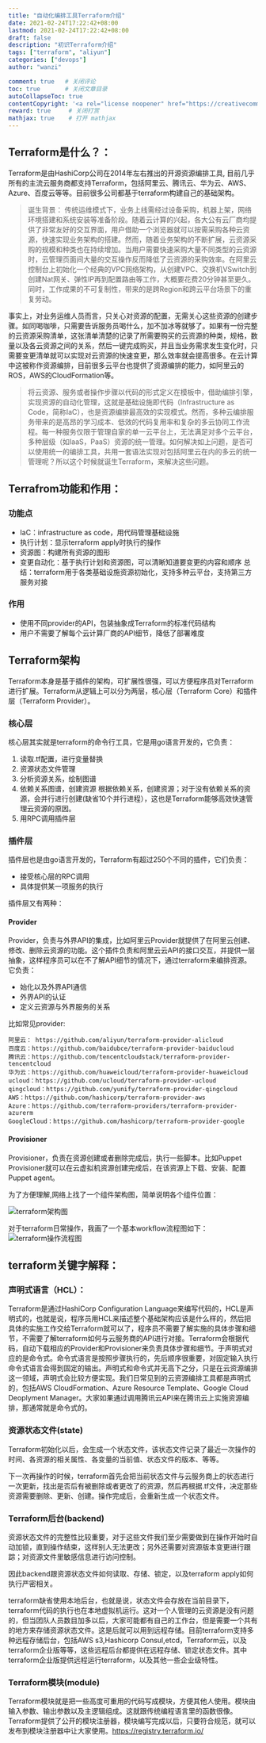 ```yaml
---
title: "自动化编排工具Terraform介绍"
date: 2021-02-24T17:22:42+08:00
lastmod: 2021-02-24T17:22:42+08:00
draft: false
description: "初识Terraform介绍"
tags: ["terraform", "aliyun"]
categories: ["devops"]
author: "wanzi"

comment: true   # 关闭评论
toc: true       # 关闭文章目录
autoCollapseToc: true
contentCopyright: '<a rel="license noopener" href="https://creativecommons.org/licenses/by-nc-nd/4.0/" target="_blank">CC BY-NC-ND 4.0</a>'
reward: true     # 关闭打赏
mathjax: true    # 打开 mathjax
---
```



## Terraform是什么？：
Terraform是由HashiCorp公司在2014年左右推出的开源资源编排工具, 目前几乎所有的主流云服务商都支持Terraform，包括阿里云、腾讯云、华为云、AWS、Azure、百度云等等。目前很多公司都基于terraform构建自己的基础架构。

> 诞生背景：
传统运维模式下，业务上线需经过设备采购，机器上架，网络环境搭建和系统安装等准备阶段。随着云计算的兴起，各大公有云厂商均提供了非常友好的交互界面，用户借助一个浏览器就可以按需采购各种云资源，快速实现业务架构的搭建。然而，随着业务架构的不断扩展，云资源采购的规模和种类也在持续增加。当用户需要快速采购大量不同类型的云资源时，云管理页面间大量的交互操作反而降低了云资源的采购效率。在阿里云控制台上初始化一个经典的VPC网络架构，从创建VPC、交换机VSwitch到创建Nat网关、弹性IP再到配置路由等工作，大概要花费20分钟甚至更久。同时，工作成果的不可复制性，带来的是跨Region和跨云平台场景下的重复劳动。

事实上，对业务运维人员而言，只关心对资源的配置，无需关心这些资源的创建步骤。如同喝咖啡，只需要告诉服务员喝什么，加不加冰等就够了。如果有一份完整的云资源采购清单，这张清单清楚的记录了所需要购买的云资源的种类，规格，数量以及各云资源之间的关系，然后一键完成购买，并且当业务需求发生变化时，只需要变更清单就可以实现对云资源的快速变更，那么效率就会提高很多。在云计算中这被称作资源编排，目前很多云平台也提供了资源编排的能力，如阿里云的ROS，AWS的CloudFormation等。

> 将云资源、服务或者操作步骤以代码的形式定义在模板中，借助编排引擎，实现资源的自动化管理，这就是基础设施即代码（Infrastructure as Code，简称IaC），也是资源编排最高效的实现模式。然而，多种云编排服务带来的是高昂的学习成本、低效的代码复用率和复杂的多云协同工作流程。每一种服务仅限于管理自家的单一云平台上，无法满足对多个云平台，多种层级（如IaaS，PaaS）资源的统一管理。如何解决如上问题，是否可以使用统一的编排工具，共用一套语法实现对包括阿里云在内的多云的统一管理呢？所以这个时候就诞生Terraform，来解决这些问题。

## Terrafrom功能和作用：
### 功能点
- IaC：infrastructure as code，用代码管理基础设施
- 执行计划：显示terraform apply时执行的操作
- 资源图：构建所有资源的图形
- 变更自动化：基于执行计划和资源图，可以清晰知道要变更的内容和顺序
总结：terraform用于各类基础设施资源初始化，支持多种云平台，支持第三方服务对接

### 作用
- 使用不同provider的API，包装抽象成Terraform的标准代码结构
- 用户不需要了解每个云计算厂商的API细节，降低了部署难度

## Terraform架构
Terraform本身是基于插件的架构，可扩展性很强，可以方便程序员对Terraform进行扩展。Terraform从逻辑上可以分为两层，核心层（Terraform Core）和插件层（Terraform Provider）。

### 核心层
核心层其实就是terraform的命令行工具，它是用go语言开发的，它负责：
1. 读取.tf配置，进行变量替换
2. 资源状态文件管理
3. 分析资源关系，绘制图谱
4. 依赖关系图谱，创建资源
根据依赖关系，创建资源；对于没有依赖关系的资源，会并行进行创建(缺省10个并行进程），这也是Terraform能够高效快速管理云资源的原因。
5. 用RPC调用插件层

### 插件层
插件层也是由go语言开发的，Terraform有超过250个不同的插件，它们负责：
  - 接受核心层的RPC调用
  - 具体提供某一项服务的执行

插件层又有两种：
#### Provider
Provider，负责与外界API的集成，比如阿里云Provider就提供了在阿里云创建、修改、删除云资源的功能。这个插件负责和阿里云云API的接口交互，并提供一层抽象，这样程序员可以在不了解API细节的情况下，通过terraform来编排资源。它负责：

- 始化以及外界API通信
- 外界API的认证
- 定义云资源与外界服务的关系

比如常见provider:
```
阿里云： https://github.com/aliyun/terraform-provider-alicloud
百度云：https://github.com/baidubce/terraform-provider-baiducloud
腾讯云：https://github.com/tencentcloudstack/terraform-provider-tencentcloud
华为云：https://github.com/huaweicloud/terraform-provider-huaweicloud
ucloud：https://github.com/ucloud/terraform-provider-ucloud
qingcloud：https://github.com/yunify/terraform-provider-qingcloud
AWS：https://github.com/hashicorp/terraform-provider-aws
Azure：https://github.com/terraform-providers/terraform-provider-azurerm
GoogleCloud：https://github.com/hashicorp/terraform-provider-google
```
#### Provisioner
Provisioner，负责在资源创建或者删除完成后，执行一些脚本。比如Puppet Provisioner就可以在云虚拟机资源创建完成后，在该资源上下载、安装、配置Puppet agent。

为了方便理解,网络上找了一个组件架构图，简单说明各个组件位置：

![terraform架构图](/images/2021/terraform-about.png)

对于terraform日常操作，我画了一个基本workflow流程图如下：
![terraform操作流程图](/images/2021/terraform-workflow.png)

## terraform关键字解释：
### 声明式语言（HCL）：
Terraform是通过HashiCorp Configuration Language来编写代码的，HCL是声明式的，也就是说，程序员用HCL来描述整个基础架构应该是什么样的，然后把具体的实施工作交给Terraform就可以了，程序员不需要了解实施的具体步骤和细节，不需要了解terraform如何与云服务商的API进行对接。Terraform会根据代码，自动下载相应的Provider和Provisioner来负责具体步骤和细节。于声明式对应的是命令式。命令式语言是按照步骤执行的，先后顺序很重要，对固定输入执行命令式语言会得到固定的输出。声明式和命令式并无高下之分，只是在云资源编排这一领域，声明式会比较方便实现。我们日常见到的云资源编排工具都是声明式的，包括AWS CloudFormation、Azure Resource Template、Google Cloud Deoplyment Manager。大家如果通过调用腾讯云API来在腾讯云上实施资源编排，那通常就是命令式的。
### 资源状态文件(state)
Terraform初始化以后，会生成一个状态文件，该状态文件记录了最近一次操作的时间、各资源的相关属性、各变量的当前值、状态文件的版本、等等。

下一次再操作的时候，terraform首先会把当前状态文件与云服务商上的状态进行一次更新，找出是否后有被删除或者更改了的资源，然后再根据.tf文件，决定那些资源需要删除、更新、创建。操作完成后，会重新生成一个状态文件。

### Terraform后台(backend)
资源状态文件的完整性比较重要，对于这些文件我们至少需要做到在操作开始时自动加锁，直到操作结束，这样别人无法更改；另外还需要对资源版本变更进行跟踪；对资源文件里敏感信息进行访问控制。

因此backend跟资源状态文件如何读取、存储、锁定，以及terraform apply如何执行严密相关。

terraform缺省使用本地后台，也就是说，状态文件会存放在当前目录下，terraform代码的执行也在本地虚拟机运行。这对一个人管理的云资源是没有问题的，但当团队人员数目加多以后，大家可能都有自己的工作台，但是需要一个共有的地方来存储资源状态文件。这是后就可以用到远程存储。目前terraform支持多种远程存储后台，包括AWS s3,Hashicorp Consul,etcd，Terraform云，以及terraform企业版等等，这些远程后台都提供在远程存储、锁定状态文件。其中terraform企业版提供远程运行terraform，以及其他一些企业级特性。

### Terraform模块(module)
Terraform模块就是把一些高度可重用的代码写成模块，方便其他人使用。模块由输入参数、输出参数以及主逻辑组成。这就跟传统编程语言里的函数很像。Terraform提供了公开的模块注册器，模块编写完成以后，只要符合规范，就可以发布到模块注册器中让大家使用。https://registry.terraform.io/

